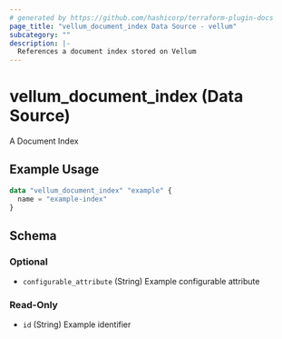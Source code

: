```yaml
---
# generated by https://github.com/hashicorp/terraform-plugin-docs
page_title: "vellum_document_index Data Source - vellum"
subcategory: ""
description: |-
  References a document index stored on Vellum
---
```


# vellum_document_index (Data Source)

A Document Index

## Example Usage

```terraform
data "vellum_document_index" "example" {
  name = "example-index"
}
```

<!-- schema generated by tfplugindocs -->
## Schema

### Optional

- `configurable_attribute` (String) Example configurable attribute

### Read-Only

- `id` (String) Example identifier
